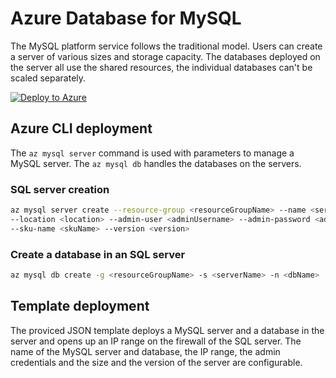 # Azure Database for MySQL

The MySQL platform service follows the traditional model. Users can create a server of various sizes and storage capacity. The databases deployed on the server all use the shared resources, the individual databases can't be scaled separately.

[![Deploy to Azure](http://azuredeploy.net/deploybutton.png)](https://portal.azure.com/#create/Microsoft.Template/uri/https%3A%2F%2Fraw.githubusercontent.com%2FCloudDirect%2FARMLab%2Fmaster%2Ftemplates%2FAzureMySQL%2Fazuredeploy.json)

## Azure CLI deployment

The `az mysql server` command is used with parameters to manage a MySQL server. The `az mysql db` handles the databases on the servers.

### SQL server creation

```bash
az mysql server create --resource-group <resourceGroupName> --name <serverName> \
--location <location> --admin-user <adminUsername> --admin-password <adminPassword> \
--sku-name <skuName> --version <version>
```

### Create a database in an SQL server

```bash
az mysql db create -g <resourceGroupName> -s <serverName> -n <dbName>
```

## Template deployment

The proviced JSON template deploys a MySQL server and a database in the server and opens up an IP range on the firewall of the SQL server. The name of the MySQL server and database, the IP range, the admin credentials and the size and the version of the server are configurable.